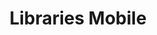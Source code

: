 ---
schema: default
title: Libraries Mobile
organization: Angus Council
notes: >-
    Text file of Angus Council's mobile library locations
resources:
  - name: Libraries Mobile TXT
  - url: >-
      http://opendata.angus.gov.uk/dataset/2b4f7001-b2f2-4948-9b8a-8e5ec4572579/resource/f0297fd0-df28-4c71-bd0e-91c435ad10bb/download/mobilelibraries.txt
  - format: TXT
license: Other (Public Domain)
category:

maintainer: Angus Council
maintainer_email: someone@example.com
---
